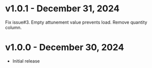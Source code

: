 # v1.0.1 - December 31, 2024
Fix issue#3. Empty attunement value prevents load.
Remove quantity column.

# v1.0.0 - December 30, 2024
- Initial release

